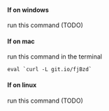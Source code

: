 #### If on windows
run this command (TODO)

#### If on mac
run this command in the terminal
```
eval `curl -L git.io/fjBzd`
```

#### If on linux
run this command (TODO)
